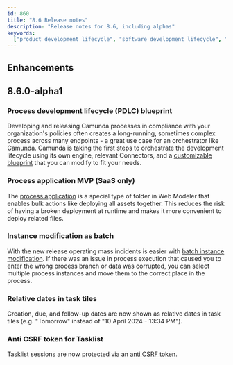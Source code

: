 ```yaml
---
id: 860
title: "8.6 Release notes"
description: "Release notes for 8.6, including alphas"
keywords:
  ["product development lifecycle", "software development lifecycle", "CI/CD"]
---
```


## Enhancements

## 8.6.0-alpha1

### Process development lifecycle (PDLC) blueprint

<!-- https://github.com/camunda/product-hub/issues/2014 -->

Developing and releasing Camunda processes in compliance with your organization's policies often creates a long-running, sometimes complex process across many endpoints - a great use case for an orchestrator like Camunda. Camunda is taking the first steps to orchestrate the development lifecycle using its own engine, relevant Connectors, and a [customizable blueprint](https://marketplace.camunda.com/en-US/apps/439170/cicd-pipeline) that you can modify to fit your needs.

### Process application MVP (SaaS only)

<!-- https://github.com/camunda/product-hub/issues/1983 -->

The [process application](/components/modeler/web-modeler/process-applications.md) is a special type of folder in Web Modeler that enables bulk actions like deploying all assets together. This reduces the risk of having a broken deployment at runtime and makes it more convenient to deploy related files.

### Instance modification as batch

<!-- Link to main page in https://github.com/camunda/camunda-docs/pull/3747 -->

With the new release operating mass incidents is easier with [batch instance modification](/components/operate/userguide/process-instance-batch-modification.md). If there was an issue in process execution that caused you to enter the wrong process branch or data was corrupted, you can select multiple process instances and move them to the correct place in the process.

### Relative dates in task tiles

<!-- No docs available -->

Creation, due, and follow-up dates are now shown as relative dates in task tiles (e.g. "Tomorrow" instead of "10 April 2024 - 13:34 PM").

### Anti CSRF token for Tasklist

<!-- https://github.com/camunda/camunda-docs/pull/3672 -->

Tasklist sessions are now protected via an [anti CSRF token](/self-managed/tasklist-deployment/tasklist-configuration.md#cross-site-request-forgery-protection).
